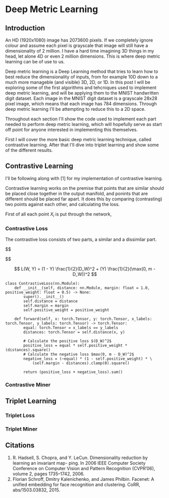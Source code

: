 <script type="text/javascript" id="MathJax-script" async
  src="https://cdn.jsdelivr.net/npm/mathjax@3/es5/tex-mml-chtml.js">
</script>


# Deep Metric Learning

## Introduction
An HD (1920x1080) image has 2073600 pixels. If we completely ignore colour and assume each pixel is grayscale that image will still have a dimensionality of 2 million. I have a hard time imagining 3D things in my head, let alone 4D or even 2 million dimensions. This is where deep metric learning can be of use to us.

Deep metric learning is a Deep Learning method that tries to learn how to best reduce the dimensionality of inputs, from for example 10D down to a much more manageble (and visible) 3D, 2D, or 1D. In this post I will be exploring some of the first algorithms and tehcniques used to implement deep metric learning, and will be applying them to the MNIST handwritten digit dataset.  Each image in the MNIST digit dataset is a grayscale 28x28 pixel image, which means that each image has 784 dimensions. Through deep metric learning I'll be attempting to reduce this to a 2D space.

Throughout each section I'll show the code used to implement each part needed to perform deep metric learning, which will hopefully serve as start off point for anyone interested in implementing this themselves.

First I will cover the more basic deep metric learning technique, called contrastive learning. After that I'll dive into triplet learning and show some of the different results.

## Contrastive Learning

I'll be following along with [1] for my implementation of contrastive learning.

Contrastive learning works on the premise that points that are similar should be placed close together in the output manifold, and ponints that are different should be placed far apart. It does this by comparing (contrasting) two points against each other, and calculating the loss.

First of all each point $X_i$ is put through the network, 

### Contrastive Loss
The contrastive loss consists of two parts, a similar and a dissimilar part.

$$

$$


$$
L(W, Y) = (1 - Y) \frac{1}{2}(D_W)^2 + (Y) \frac{1}{2}(\max(0, m - D_W))^2
$$

    class ContrastiveLoss(nn.Module):
        def __init__(self, distance: nn.Module, margin: float = 1.0, positive_weight: float = 0.5) -> None:
            super().__init__()
            self.distance = distance
            self.margin = margin
            self.positive_weight = positive_weight

        def forward(self, x: torch.Tensor, y: torch.Tensor, x_labels: torch.Tensor, y_labels: torch.Tensor) -> torch.Tensor:
            equal: torch.Tensor = x_labels == y_labels
            distances: torch.Tensor = self.distance(x, y)

            # Calculate the positive loss $(D_W)^2$
            positive_loss = equal * self.positive_weight * (distances).square()
            # Calculate the negative loss $max(0, m - D_W)^2$
            negative_loss = (~equal) * (1 - self.positive_weight) * \
                (self.margin - distances).clamp(0).square()

            return (positive_loss + negative_loss).sum()

### Contrastive Miner

## Triplet Learning

### Triplet Loss

### Triplet Miner

## Citations
1. R. Hadsell, S. Chopra, and Y. LeCun. Dimensionality reduction by learning an invariant map-
ping. In 2006 IEEE Computer Society Conference on Computer Vision and Pattern Recognition
(CVPR’06), volume 2, pages 1735–1742, 2006.
2. Florian Schroff, Dmitry Kalenichenko, and James Philbin. Facenet: A unified embedding for face
recognition and clustering. CoRR, abs/1503.03832, 2015.